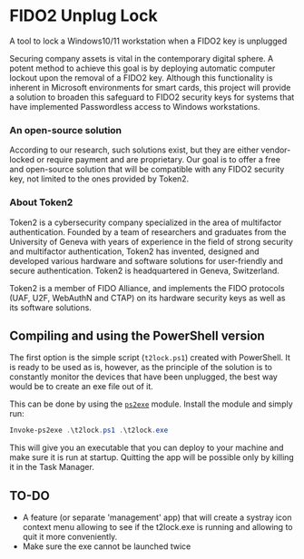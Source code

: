 # FIDO2 Unplug Lock
A tool to lock a Windows10/11 workstation when a FIDO2 key is unplugged

Securing company assets is vital in the contemporary digital sphere. A potent method to achieve this goal is by deploying automatic computer lockout upon the removal of a FIDO2 key. 
Although this functionality is inherent in Microsoft environments for smart cards, this project will provide a solution to broaden this safeguard to FIDO2 security keys for systems that have implemented Passwordless access to Windows workstations.
### An open-source solution
According to our research, such solutions exist, but they are either vendor-locked or require payment and are proprietary. Our goal is to offer a free and open-source solution that will be compatible with any FIDO2 security key, not limited to the ones provided by Token2.

### About Token2
Token2 is a cybersecurity company specialized in the area of multifactor authentication. Founded by a team of researchers and graduates from the University of Geneva with years of experience in the field of strong security and multifactor authentication, Token2 has invented, designed and developed various hardware and software solutions for user-friendly and secure authentication. Token2 is headquartered in Geneva, Switzerland. 

Token2 is a member of FIDO Alliance, and implements the FIDO protocols (UAF, U2F, WebAuthN and CTAP) on its hardware security keys as well as its software solutions.


## Compiling and using the PowerShell version

The first option is the simple script (`t2lock.ps1`) created with PowerShell. It is ready to be used as is, however, as the principle of the solution is to constantly monitor the devices that have been unplugged, the best way would be to create an exe file out of it.

This can be done by using the [`ps2exe`](https://github.com/MScholtes/PS2EXE) module. Install the module and simply run:

```powershell
Invoke-ps2exe .\t2lock.ps1 .\t2lock.exe
```

This will give you an executable that you can deploy to your machine and make sure it is run at startup. Quitting the app will be possible only by killing it in the Task Manager.

## TO-DO

- A feature (or separate 'management' app) that will create a systray icon context menu allowing to see if the t2lock.exe is running and allowing to quit it more conveniently.
- Make sure the exe cannot be launched twice
